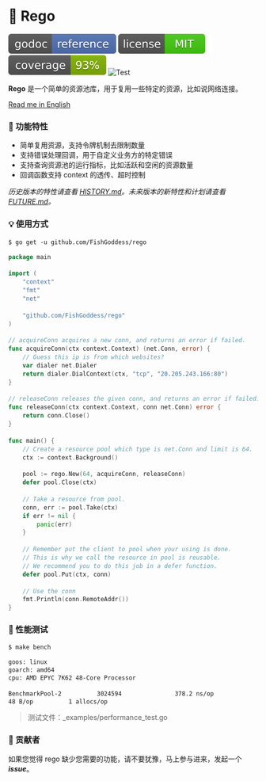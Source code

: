 # 🍦 Rego

[![Go Doc](_icons/godoc.svg)](https://pkg.go.dev/github.com/FishGoddess/rego)
[![License](_icons/license.svg)](https://opensource.org/licenses/MIT)
[![Coverage](_icons/coverage.svg)](_icons/coverage.svg)
![Test](https://github.com/FishGoddess/rego/actions/workflows/test.yml/badge.svg)

**Rego** 是一个简单的资源池库，用于复用一些特定的资源，比如说网络连接。

[Read me in English](./README.en.md)

### 🍭 功能特性

* 简单复用资源，支持令牌机制去限制数量
* 支持错误处理回调，用于自定义业务方的特定错误
* 支持查询资源池的运行指标，比如活跃和空闲的资源数量
* 回调函数支持 context 的透传、超时控制

_历史版本的特性请查看 [HISTORY.md](./HISTORY.md)。未来版本的新特性和计划请查看 [FUTURE.md](./FUTURE.md)。_

### 💡 使用方式

```shell
$ go get -u github.com/FishGoddess/rego
```

```go
package main

import (
	"context"
	"fmt"
	"net"

	"github.com/FishGoddess/rego"
)

// acquireConn acquires a new conn, and returns an error if failed.
func acquireConn(ctx context.Context) (net.Conn, error) {
	// Guess this ip is from which websites?
	var dialer net.Dialer
	return dialer.DialContext(ctx, "tcp", "20.205.243.166:80")
}

// releaseConn releases the given conn, and returns an error if failed.
func releaseConn(ctx context.Context, conn net.Conn) error {
	return conn.Close()
}

func main() {
	// Create a resource pool which type is net.Conn and limit is 64.
	ctx := context.Background()

	pool := rego.New(64, acquireConn, releaseConn)
	defer pool.Close(ctx)

	// Take a resource from pool.
	conn, err := pool.Take(ctx)
	if err != nil {
		panic(err)
	}

	// Remember put the client to pool when your using is done.
	// This is why we call the resource in pool is reusable.
	// We recommend you to do this job in a defer function.
	defer pool.Put(ctx, conn)

	// Use the conn
	fmt.Println(conn.RemoteAddr())
}
```

### 🚄 性能测试

```shell
$ make bench
```

```shell
goos: linux
goarch: amd64
cpu: AMD EPYC 7K62 48-Core Processor

BenchmarkPool-2          3024594               378.2 ns/op            48 B/op          1 allocs/op
```

> 测试文件：_examples/performance_test.go

### 👥 贡献者

如果您觉得 rego 缺少您需要的功能，请不要犹豫，马上参与进来，发起一个 _**issue**_。
